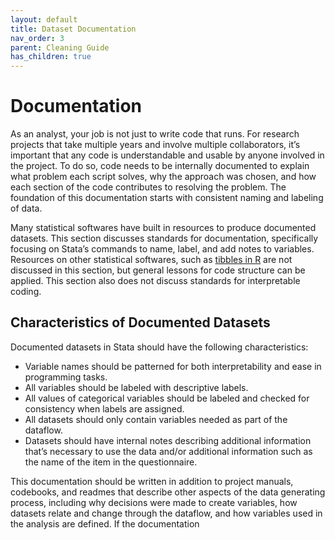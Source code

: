 ```yaml
---
layout: default
title: Dataset Documentation 
nav_order: 3
parent: Cleaning Guide
has_children: true
---
```

# Documentation
As an analyst, your job is not just to write code that runs. For research projects that take multiple years and involve multiple collaborators, it’s important that any code is understandable and usable by anyone involved in the project. To do so, code needs to be internally documented to explain what problem each script solves, why the approach was chosen, and how each section of the code contributes to resolving the problem. The foundation of this documentation starts with consistent naming and labeling of data.

Many statistical softwares have built in resources to produce documented datasets. This section discusses standards for documentation, specifically focusing on Stata’s commands to name, label, and add notes to variables. Resources on other statistical softwares, such as [tibbles in R](https://r4ds.had.co.nz/tibbles.html) are not discussed in this section, but general lessons for code structure can be applied. This section also does not discuss standards for interpretable coding.

## Characteristics of Documented Datasets

Documented datasets in Stata should have the following characteristics:
- Variable names should be patterned for both interpretability and ease in programming tasks.
- All variables should be labeled with descriptive labels.
- All values of categorical variables should be labeled and checked for consistency when labels are assigned.
- All datasets should only contain variables needed as part of the dataflow.
- Datasets should have internal notes describing additional information that’s necessary to use the data and/or additional information such as the name of the item in the questionnaire.

This documentation should be written in addition to project manuals, codebooks, and readmes that describe other aspects of the data generating process, including why decisions were made to create variables, how datasets relate and change through the dataflow, and how variables used in the analysis are defined. If the documentation 